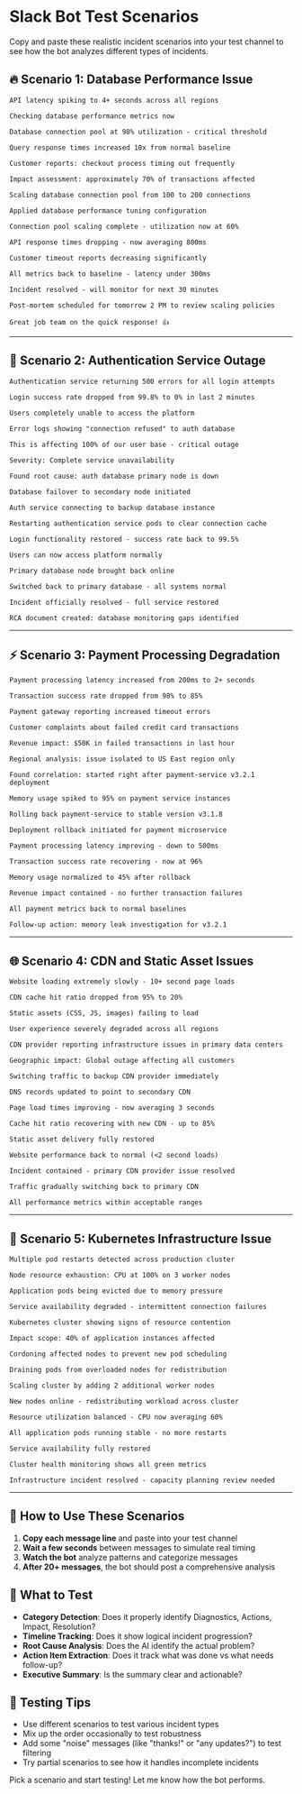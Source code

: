 # Slack Bot Test Scenarios

Copy and paste these realistic incident scenarios into your test channel to see how the bot analyzes different types of incidents.

## 🔥 Scenario 1: Database Performance Issue

```
API latency spiking to 4+ seconds across all regions
```

```
Checking database performance metrics now
```

```
Database connection pool at 98% utilization - critical threshold
```

```
Query response times increased 10x from normal baseline
```

```
Customer reports: checkout process timing out frequently
```

```
Impact assessment: approximately 70% of transactions affected
```

```
Scaling database connection pool from 100 to 200 connections
```

```
Applied database performance tuning configuration
```

```
Connection pool scaling complete - utilization now at 60%
```

```
API response times dropping - now averaging 800ms
```

```
Customer timeout reports decreasing significantly
```

```
All metrics back to baseline - latency under 300ms
```

```
Incident resolved - will monitor for next 30 minutes
```

```
Post-mortem scheduled for tomorrow 2 PM to review scaling policies
```

```
Great job team on the quick response! 👍
```

---

## 🚨 Scenario 2: Authentication Service Outage

```
Authentication service returning 500 errors for all login attempts
```

```
Login success rate dropped from 99.8% to 0% in last 2 minutes
```

```
Users completely unable to access the platform
```

```
Error logs showing "connection refused" to auth database
```

```
This is affecting 100% of our user base - critical outage
```

```
Severity: Complete service unavailability
```

```
Found root cause: auth database primary node is down
```

```
Database failover to secondary node initiated
```

```
Auth service connecting to backup database instance
```

```
Restarting authentication service pods to clear connection cache
```

```
Login functionality restored - success rate back to 99.5%
```

```
Users can now access platform normally
```

```
Primary database node brought back online
```

```
Switched back to primary database - all systems normal
```

```
Incident officially resolved - full service restored
```

```
RCA document created: database monitoring gaps identified
```

---

## ⚡ Scenario 3: Payment Processing Degradation

```
Payment processing latency increased from 200ms to 2+ seconds
```

```
Transaction success rate dropped from 98% to 85%
```

```
Payment gateway reporting increased timeout errors
```

```
Customer complaints about failed credit card transactions
```

```
Revenue impact: $50K in failed transactions in last hour
```

```
Regional analysis: issue isolated to US East region only
```

```
Found correlation: started right after payment-service v3.2.1 deployment
```

```
Memory usage spiked to 95% on payment service instances
```

```
Rolling back payment-service to stable version v3.1.8
```

```
Deployment rollback initiated for payment microservice
```

```
Payment processing latency improving - down to 500ms
```

```
Transaction success rate recovering - now at 96%
```

```
Memory usage normalized to 45% after rollback
```

```
Revenue impact contained - no further transaction failures
```

```
All payment metrics back to normal baselines
```

```
Follow-up action: memory leak investigation for v3.2.1
```

---

## 🌐 Scenario 4: CDN and Static Asset Issues

```
Website loading extremely slowly - 10+ second page loads
```

```
CDN cache hit ratio dropped from 95% to 20%
```

```
Static assets (CSS, JS, images) failing to load
```

```
User experience severely degraded across all regions
```

```
CDN provider reporting infrastructure issues in primary data centers
```

```
Geographic impact: Global outage affecting all customers
```

```
Switching traffic to backup CDN provider immediately
```

```
DNS records updated to point to secondary CDN
```

```
Page load times improving - now averaging 3 seconds
```

```
Cache hit ratio recovering with new CDN - up to 85%
```

```
Static asset delivery fully restored
```

```
Website performance back to normal (<2 second loads)
```

```
Incident contained - primary CDN provider issue resolved
```

```
Traffic gradually switching back to primary CDN
```

```
All performance metrics within acceptable ranges
```

---

## 🔧 Scenario 5: Kubernetes Infrastructure Issue

```
Multiple pod restarts detected across production cluster
```

```
Node resource exhaustion: CPU at 100% on 3 worker nodes
```

```
Application pods being evicted due to memory pressure
```

```
Service availability degraded - intermittent connection failures
```

```
Kubernetes cluster showing signs of resource contention
```

```
Impact scope: 40% of application instances affected
```

```
Cordoning affected nodes to prevent new pod scheduling
```

```
Draining pods from overloaded nodes for redistribution
```

```
Scaling cluster by adding 2 additional worker nodes
```

```
New nodes online - redistributing workload across cluster
```

```
Resource utilization balanced - CPU now averaging 60%
```

```
All application pods running stable - no more restarts
```

```
Service availability fully restored
```

```
Cluster health monitoring shows all green metrics
```

```
Infrastructure incident resolved - capacity planning review needed
```

---

## 📝 **How to Use These Scenarios**

1. **Copy each message line** and paste into your test channel
2. **Wait a few seconds** between messages to simulate real timing
3. **Watch the bot** analyze patterns and categorize messages
4. **After 20+ messages**, the bot should post a comprehensive analysis

## 🎯 **What to Test**

- **Category Detection**: Does it properly identify Diagnostics, Actions, Impact, Resolution?
- **Timeline Tracking**: Does it show logical incident progression?
- **Root Cause Analysis**: Does the AI identify the actual problem?
- **Action Item Extraction**: Does it track what was done vs what needs follow-up?
- **Executive Summary**: Is the summary clear and actionable?

## 🔄 **Testing Tips**

- Use different scenarios to test various incident types
- Mix up the order occasionally to test robustness
- Add some "noise" messages (like "thanks!" or "any updates?") to test filtering
- Try partial scenarios to see how it handles incomplete incidents

Pick a scenario and start testing! Let me know how the bot performs.